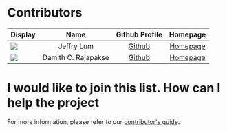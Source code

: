 # Contributors

| Display                                                      |        Name         |            Github Profile             |                      Homepage                      |
|--------------------------------------------------------------|:-------------------:|:-------------------------------------:|:--------------------------------------------------:|
| ![](https://avatars0.githubusercontent.com/u/22460123?s=100) |     Jeffry Lum      |  [Github](https://github.com/j-lum/)  |        [Homepage](https://se.kasugano.moe)         |
| ![](https://avatars0.githubusercontent.com/u/1673303?s=100)  | Damith C. Rajapakse | [Github](https://github.com/damithc/) | [Homepage](https://www.comp.nus.edu.sg/~damithch/) |

# I would like to join this list. How can I help the project

For more information, please refer to our [contributor's guide](https://oss-generic.github.io/process/).

